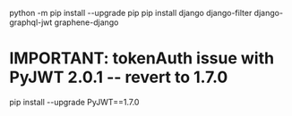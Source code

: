 python -m pip install --upgrade pip
pip install django django-filter django-graphql-jwt graphene-django

# IMPORTANT: tokenAuth issue with PyJWT 2.0.1 -- revert to 1.7.0

pip install --upgrade PyJWT==1.7.0
